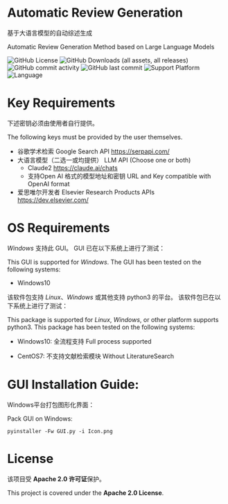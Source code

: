 # Automatic Review Generation
基于大语言模型的自动综述生成

Automatic Review Generation Method based on Large Language Models

![GitHub License](https://img.shields.io/github/license/Invalid-Null/AutomaticReviewGeneration)
![GitHub Downloads (all assets, all releases)](https://img.shields.io/github/downloads/Invalid-Null/AutomaticReviewGeneration/total)
![GitHub commit activity](https://img.shields.io/github/commit-activity/t/Invalid-Null/AutomaticReviewGeneration)
![GitHub last commit](https://img.shields.io/github/last-commit/Invalid-Null/AutomaticReviewGeneration)
![Support Platform](https://img.shields.io/badge/platform-Windows-lightgrey.svg)
![Language](https://img.shields.io/badge/Language-Python3-yellow.svg)

# Key Requirements

下述密钥必须由使用者自行提供。

The following keys must be provided by the user themselves.

 - 谷歌学术检索 Google Search API https://serpapi.com/
 - 大语言模型（二选一或均提供） LLM API (Choose one or both)
   - Claude2 https://claude.ai/chats
   - 支持Open AI 格式的模型地址和密钥 URL and Key compatible with OpenAI format
 - 爱思唯尔开发者 Elsevier Research Products APIs https://dev.elsevier.com/

# OS Requirements

*Windows* 支持此 GUI。 GUI 已在以下系统上进行了测试：

This GUI is supported for *Windows*. The GUI has been tested on the following systems:

+ Windows10

该软件包支持 *Linux*、*Windows* 或其他支持 python3 的平台。 该软件包已在以下系统上进行了测试：

This package is supported for  *Linux*, *Windows*, or other platform supports python3. This package has been tested on the following systems:

+ Windows10: 全流程支持 Full process supported 

+ CentOS7: 不支持文献检索模块 Without LiteratureSearch



# GUI Installation Guide:
Windows平台打包图形化界面：

Pack GUI on Windows:
```
pyinstaller -Fw GUI.py -i Icon.png
```


# License

该项目受 **Apache 2.0 许可证**保护。

This project is covered under the **Apache 2.0 License**.
